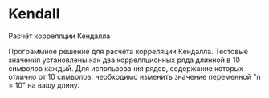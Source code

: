 # Kendall
Расчёт корреляции Кендалла

Программное решение для расчёта корреляции Кендалла. 
Тестовые значения установлены как два корреляционных ряда длинной в 10 символов каждый. 
Для использования рядов, содержание которых отлично от 10 символов, необходимо изменить значение переменной "n = 10" на вашу длину.
